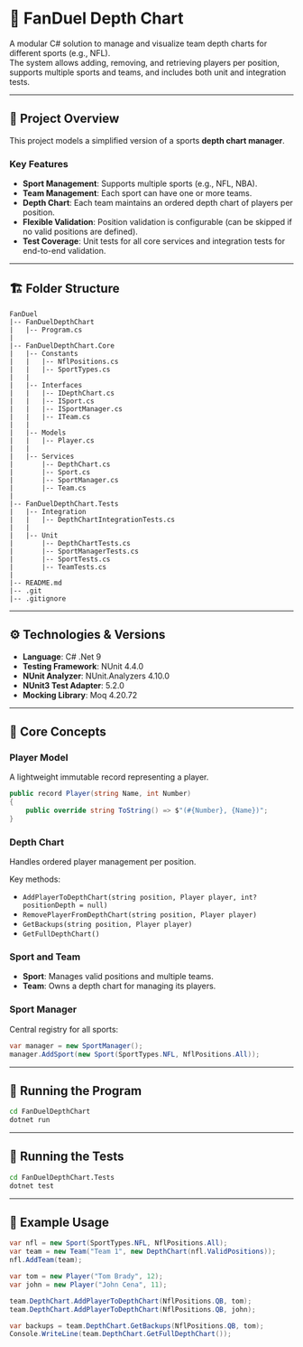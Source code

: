 # 🏈 FanDuel Depth Chart

A modular C# solution to manage and visualize team depth charts for different sports (e.g., NFL).  
The system allows adding, removing, and retrieving players per position, supports multiple sports and teams, and includes both unit and integration tests.

---

## 🧩 Project Overview

This project models a simplified version of a sports **depth chart manager**.

### Key Features
- **Sport Management**: Supports multiple sports (e.g., NFL, NBA).
- **Team Management**: Each sport can have one or more teams.
- **Depth Chart**: Each team maintains an ordered depth chart of players per position.
- **Flexible Validation**: Position validation is configurable (can be skipped if no valid positions are defined).
- **Test Coverage**: Unit tests for all core services and integration tests for end-to-end validation.

---

## 🏗 Folder Structure

```
FanDuel
|-- FanDuelDepthChart
|   |-- Program.cs
|
|-- FanDuelDepthChart.Core
|   |-- Constants
|   |   |-- NflPositions.cs
|   |   |-- SportTypes.cs
|   |
|   |-- Interfaces
|   |   |-- IDepthChart.cs
|   |   |-- ISport.cs
|   |   |-- ISportManager.cs
|   |   |-- ITeam.cs
|   |
|   |-- Models
|   |   |-- Player.cs
|   |
|   |-- Services
|       |-- DepthChart.cs
|       |-- Sport.cs
|       |-- SportManager.cs
|       |-- Team.cs
|
|-- FanDuelDepthChart.Tests
|   |-- Integration
|   |   |-- DepthChartIntegrationTests.cs
|   |
|   |-- Unit
|       |-- DepthChartTests.cs
|       |-- SportManagerTests.cs
|       |-- SportTests.cs
|       |-- TeamTests.cs
|
|-- README.md
|-- .git
|-- .gitignore
```

---

## ⚙️ Technologies & Versions

- **Language**: C# .Net 9
- **Testing Framework**: NUnit 4.4.0
- **NUnit Analyzer**: NUnit.Analyzers 4.10.0
- **NUnit3 Test Adapter**: 5.2.0
- **Mocking Library**: Moq 4.20.72

---

## 🧠 Core Concepts

### Player Model
A lightweight immutable record representing a player.
```csharp
public record Player(string Name, int Number)
{
    public override string ToString() => $"(#{Number}, {Name})";
}
```

### Depth Chart
Handles ordered player management per position.

Key methods:
- `AddPlayerToDepthChart(string position, Player player, int? positionDepth = null)`
- `RemovePlayerFromDepthChart(string position, Player player)`
- `GetBackups(string position, Player player)`
- `GetFullDepthChart()`

### Sport and Team
- **Sport**: Manages valid positions and multiple teams.
- **Team**: Owns a depth chart for managing its players.

### Sport Manager
Central registry for all sports:
```csharp
var manager = new SportManager();
manager.AddSport(new Sport(SportTypes.NFL, NflPositions.All));
```

---

## 🚀 Running the Program

```bash
cd FanDuelDepthChart
dotnet run
```

---

## 🧪 Running the Tests

```bash
cd FanDuelDepthChart.Tests
dotnet test
```

---

## 🧰 Example Usage

```csharp
var nfl = new Sport(SportTypes.NFL, NflPositions.All);
var team = new Team("Team 1", new DepthChart(nfl.ValidPositions));
nfl.AddTeam(team);

var tom = new Player("Tom Brady", 12);
var john = new Player("John Cena", 11);

team.DepthChart.AddPlayerToDepthChart(NflPositions.QB, tom);
team.DepthChart.AddPlayerToDepthChart(NflPositions.QB, john);

var backups = team.DepthChart.GetBackups(NflPositions.QB, tom);
Console.WriteLine(team.DepthChart.GetFullDepthChart());
```
